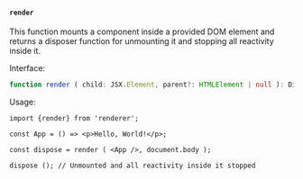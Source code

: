 #### `render`

This function mounts a component inside a provided DOM element and returns a disposer function for unmounting it and stopping all reactivity inside it.

Interface:

```ts
function render ( child: JSX.Element, parent?: HTMLElement | null ): Disposer;
```

Usage:

```tsx
import {render} from 'renderer';

const App = () => <p>Hello, World!</p>;

const dispose = render ( <App />, document.body );

dispose (); // Unmounted and all reactivity inside it stopped
```

